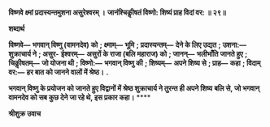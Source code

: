 **विष्णवे क्ष्मां प्रदास्यन्तमुशना असुरेश्वरम् ।** **जानंश्चिकीॢषतं विष्णो: शिष्यं प्राह विदां वर: ॥ २९॥** 

**शब्दार्थ** 

**विष्णवे—** **भगवान् विष्णु (वामनदेव) को** **; क्ष्माम्—** **भूमि** **; प्रदास्यन्तम्—** **देने के लिए उद्यत** **; उशना:—** **शुक्राचार्य ने** **; असुर-** **ईश्वरम्—** **असुरों के राजा (बलि महाराज) को** **; जानन्—** **भलीभाँति जानते हुए** **; चिकीॢषतम्—** **जो योजना थी** **; विष्णो:—** **भगवान् विष्णु की** **; शिष्यम्—** **अपने शिष्य से** **; प्राह—** **कहा** **; विदाम् वर:—** **हर बात को जानने वालों में श्रेष्ठ।** **.** 

**भगवान् विष्णु के प्रयोजन को जानते हुए विद्वानों में श्रेष्ठ शुक्राचार्य ने तुरन्त ही अपने शिष्य** **बलि से, जो भगवान् वामनदेव को सब कुछ देने जा रहे थे, इस प्रकार कहा।** **** 

**श्रीशुक्र उवाच** 